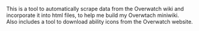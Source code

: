 This is a tool to automatically scrape data from the Overwatch wiki and incorporate it
into html files, to help me build my Overwtach miniwiki.  
Also includes a tool to download ability icons from the Overwatch website.